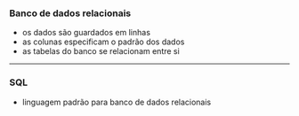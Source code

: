 
### Banco de dados relacionais
- os dados são guardados em linhas
- as colunas especificam o padrão dos dados
- as tabelas do banco se relacionam entre si
---
### SQL
- linguagem padrão para banco de dados relacionais

